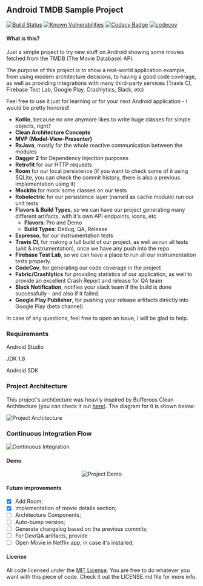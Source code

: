 Android TMDB Sample Project
------
[![Build Status](https://travis-ci.org/bresan/android_tmdb_clean_architecture.svg?branch=master)](https://travis-ci.org/bresan/android_tmdb_clean_architecture) [![Known Vulnerabilities](https://snyk.io/test/github/bresan/android_tmdb_clean_architecture/badge.svg)](https://snyk.io/test/github/bresan/android_tmdb_clean_architecture) [![Codacy Badge](https://api.codacy.com/project/badge/Grade/6e921f05223141b1985cfdf1671c3d32)](https://www.codacy.com/app/bresan/android_tmdb_clean_architecture?utm_source=github.com&amp;utm_medium=referral&amp;utm_content=bresan/android_tmdb_clean_architecture&amp;utm_campaign=Badge_Grade)
[![codecov](https://codecov.io/gh/bresan/android_tmdb_clean_architecture/branch/master/graph/badge.svg)](https://codecov.io/gh/bresan/android_tmdb_clean_architecture)


#### What is this?
Just a simple project to try new stuff on Android showing some movies fetched from the TMDB (The Movie Database) API.

The purpose of this project is to show a real-world application example, from using modern
architecture decisions, to having a good code coverage, as well as providing integrations with
many third-party services (Travis CI, Firebase Test Lab, Google Play, Crashlytics, Slack, etc)

Feel free to use it just for learning or for your next Android application - I would be pretty honored!

- **Kotlin**, because no one anymore likes to write huge classes for simple objects, right?
- **Clean Architecture Concepts**
- **MVP (Model-View-Presenter)**
- **RxJava**, mostly for the whole reactive communication between the modules
- **Dagger 2** for Dependency Injection purposes
- **Retrofit** for our HTTP requests
- **Room** for our local persistence (if you want to check some of it using SQLite, you can check the commit history, there is also a previous implementation using it)
- **Mockito** for mock some classes on our tests
- **Robolectric** for our persistence layer (named as cache module) run our unit tests
- **Flavors & Build Types**, so we can have our project generating many different artifacts, with it's own API endpoints, icons, etc
    - **Flavors**: Pro and Demo
    - **Build Types**: Debug, QA, Release
- **Espresso**, for our instrumentation tests
- **Travis CI**, for making a full build of our project, as well as run all tests (unit & instrumentation), once we have any push into the repo.
- **Firebase Test Lab**, so we can have a place to run all our instrumentation tests properly.
- **CodeCov**, for generating our code coverage in the project
- **Fabric/Crashlytics** for providing statistics of our application, as well to provide an excellent Crash Report and release for QA team
- **Slack Notification**, notifies your slack team if the build is done successfully - and also if it failed.
- **Google Play Publisher**, for pushing your release artifacts directly into Google Play (beta channel)


In case of any questions, feel free to open an issue, I will be glad to help.

### Requirements

Android Studio

JDK 1.8

Android SDK


### Project Architecture

This project's architecture was heavily inspired by Bufferoos Clean Architecture (you can check it out [here](https://github.com/bufferapp/android-clean-architecture-boilerplate)). The diagram for it is shown below:

![Project Architecture](https://i.imgur.com/gqyvPRH.png "Project Architecture")

### Continuous Integration Flow

![Continuous Integration](https://i.imgur.com/QEjsqts.png "Continuous Integration")

#### Demo

<p align="center">
<img src="https://media.giphy.com/media/l2QDTDhr4Apsw94yY/giphy.gif" alt="Project Demo"/>
</p>


#### Future improvements

- [x] Add Room;
- [x] Implementation of movie details section;
- [ ] Architecture Components;
- [ ] Auto-bump version;
- [ ] Generate changelog based on the previous commits;
- [ ] For Dev/QA artifacts, provide
- [ ] Open Movie in Netflix app, in case it's installed;

#### License

All code licensed under the [MIT License](http://www.opensource.org/licenses/mit-license.php). You are free to do whatever you want with this piece of code. Check it out the LICENSE.md file for more info.
